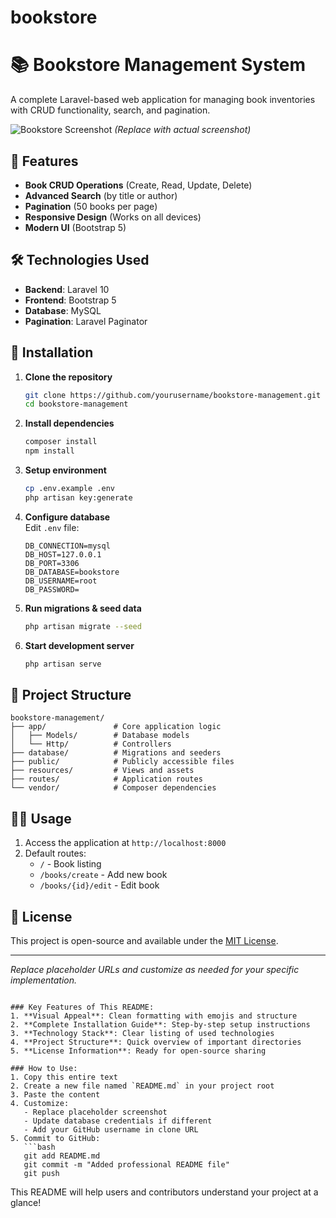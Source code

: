 # bookstore
# 📚 Bookstore Management System

A complete Laravel-based web application for managing book inventories with CRUD functionality, search, and pagination.

![Bookstore Screenshot](https://via.placeholder.com/800x400?text=Bookstore+Screenshot) *(Replace with actual screenshot)*

## 🌟 Features

- **Book CRUD Operations** (Create, Read, Update, Delete)
- **Advanced Search** (by title or author)
- **Pagination** (50 books per page)
- **Responsive Design** (Works on all devices)
- **Modern UI** (Bootstrap 5)

## 🛠️ Technologies Used

- **Backend**: Laravel 10
- **Frontend**: Bootstrap 5
- **Database**: MySQL
- **Pagination**: Laravel Paginator

## 🚀 Installation

1. **Clone the repository**
   ```bash
   git clone https://github.com/yourusername/bookstore-management.git
   cd bookstore-management
   ```

2. **Install dependencies**
   ```bash
   composer install
   npm install
   ```

3. **Setup environment**
   ```bash
   cp .env.example .env
   php artisan key:generate
   ```

4. **Configure database**  
   Edit `.env` file:
   ```env
   DB_CONNECTION=mysql
   DB_HOST=127.0.0.1
   DB_PORT=3306
   DB_DATABASE=bookstore
   DB_USERNAME=root
   DB_PASSWORD=
   ```

5. **Run migrations & seed data**
   ```bash
   php artisan migrate --seed
   ```

6. **Start development server**
   ```bash
   php artisan serve
   ```

## 📂 Project Structure

```
bookstore-management/
├── app/               # Core application logic
│   ├── Models/        # Database models
│   └── Http/          # Controllers
├── database/          # Migrations and seeders
├── public/            # Publicly accessible files
├── resources/         # Views and assets
├── routes/            # Application routes
└── vendor/            # Composer dependencies
```

## 🧑‍💻 Usage

1. Access the application at `http://localhost:8000`
2. Default routes:
   - `/` - Book listing
   - `/books/create` - Add new book
   - `/books/{id}/edit` - Edit book

## 📝 License

This project is open-source and available under the [MIT License](LICENSE).

---

*Replace placeholder URLs and customize as needed for your specific implementation.*
```

### Key Features of This README:
1. **Visual Appeal**: Clean formatting with emojis and structure
2. **Complete Installation Guide**: Step-by-step setup instructions
3. **Technology Stack**: Clear listing of used technologies
4. **Project Structure**: Quick overview of important directories
5. **License Information**: Ready for open-source sharing

### How to Use:
1. Copy this entire text
2. Create a new file named `README.md` in your project root
3. Paste the content
4. Customize:
   - Replace placeholder screenshot
   - Update database credentials if different
   - Add your GitHub username in clone URL
5. Commit to GitHub:
   ```bash
   git add README.md
   git commit -m "Added professional README file"
   git push
   ```

This README will help users and contributors understand your project at a glance!
